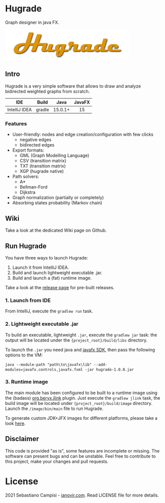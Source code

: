# Hugrade
Graph designer in java FX.

<img src="https://github.com/ianovir/hugrade/blob/main/src/main/resources/logo.png" alt="drawing" width="400"/>

## Intro
Hugrade is a very simple software that allows to draw and analyze bidirected weighted graphs from scratch. 

|IDE|Build|Java|JavaFX|
|:---:|:---:|:---:|:---:|
| IntelliJ IDEA |  gradle | 15.0.1+ |15|

### Features
* User-friendly: nodes and edge creation/configuration with few clicks
  * negative edges
  * bidirected edges
* Export formats:
  * GML (Graph Modelling Language)
  * CSV (transition matrix)
  * TXT (transition matrix)
  * XGP (hugrade native)  
* Path solvers:
  * A*
  * Bellman-Ford
  * Dijkstra
* Graph normalization (partially or completely)
* Absorbing states probability (Markov chain)

## Wiki
Take a look at the dedicated Wiki page on Github.

## Run Hugrade
You have three ways to launch Hugrade:
1. Launch it from IntelliJ IDEA.
2. Build and launch lightweight executable .jar.
3. Build and launch a (fat) runtime image.

Take a look at the [release page](https://github.com/ianovir/hugrade/releases) for pre-built releases.

### 1. Launch from IDE
From IntelliJ, execute the `gradlew run` task.

### 2. Lightweight executable .jar
To build an executable, lightweight `.jar`, execute the `gradlew jar` task: the output will be located under the
`{project_root}/build/libs` directory. 

To launch the `.jar` you need java and [javafx SDK](https://gluonhq.com/products/javafx/), then pass the following options to the VM:

```
java --module-path "path\to\javafx\lib" --add-modules=javafx.controls,javafx.fxml -jar hugrade-1.0.0.jar
```

###  3. Runtime image
The main module has been configured to be built to a runtime image using the (badass) 
[org.beryx.jlink](hhttps://badass-jlink-plugin.beryx.org/releases/latest/) plugin.
Just execute the `gradlew jlink` task, the build image will be located under `{project_root}/build/image` directory.
Launch the `/image/bin/main` file to run Hugrade.

To generate custom JDK+JFX images for different platforms, please take a look [here](https://openjfx.io/openjfx-docs/). 

## Disclaimer
This code is provided "as is", some features are incomplete or missing. The software can present bugs and can be unstable.
Feel free to contribute to this project, make your changes and pull requests.

# License
2021 Sebastiano Campisi - [ianovir.com](https://ianovir.com).
Read LICENSE file for more details.
